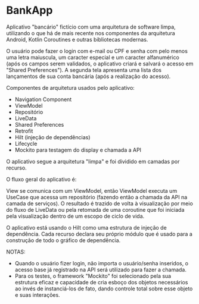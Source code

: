 # BankApp
Aplicativo "bancário" fictício com uma arquitetura de software limpa, utilizando o que há de mais recente nos componentes da arquitetura Android, Kotlin Coroutines e outras bibliotecas modernas.

O usuário pode fazer o login com e-mail ou CPF e senha com pelo menos uma letra maiuscula, um caracter especial e um caracter alfanumérico (após os campos serem validados, o aplicativo criará e salvará o acesso em "Shared Preferences"). A segunda tela apresenta uma lista dos lançamentos de sua conta bancária (após a realização do acesso).

Componentes de arquitetura usados pelo aplicativo:

- Navigation Component
- ViewModel
- Repositório
- LiveData
- Shared Preferences
- Retrofit
- Hilt (injeção de dependências)
- Lifecycle
- Mockito para testagem do display e chamada a API

O aplicativo segue a arquitetura "limpa" e foi dividido em camadas por recurso.

O fluxo geral do aplicativo é:

View se comunica com um ViewModel, então ViewModel executa um UseCase que acessa um repositório (fazendo então a chamada da API na camada de serviços). O resultado é trazido de volta à visualização por meio do fluxo de LiveData ou pela retomada de uma coroutine que foi iniciada pela visualização dentro de um escopo de ciclo de vida.

O aplicativo está usando o Hilt como uma estrutura de injeção de dependência. Cada recurso declara seu próprio módulo que é usado para a construção de todo o gráfico de dependência.

NOTAS:

- Quando o usuário fizer login, não importa o usuário/senha inseridos, o acesso base já registrado na API será utilizado para fazer a chamada. 
- Para os testes, o framework "Mockito" foi selecionado pela sua estrutura eficaz e capacidade de cria esboço dos objetos necessários ao invés de instanciá-los de fato, dando controle total sobre esse objeto e suas interações.
